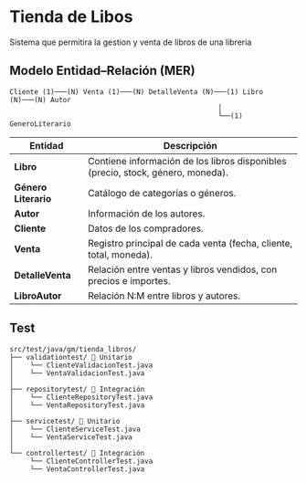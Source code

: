 # Tienda de Libos

Sistema que permitira la gestion y venta de libros de una libreria

## Modelo Entidad–Relación (MER)
```text
Cliente (1)───(N) Venta (1)───(N) DetalleVenta (N)───(1) Libro (N)───(N) Autor
                                                   │
                                                   └──(1) GeneroLiterario
```
													   
| Entidad              | Descripción                                                                     |
| -------------------- | ------------------------------------------------------------------------------- |
| **Libro**            | Contiene información de los libros disponibles (precio, stock, género, moneda). |
| **Género Literario** | Catálogo de categorías o géneros.                                               |
| **Autor**            | Información de los autores.                                                     |
| **Cliente**          | Datos de los compradores.                                                       |
| **Venta**            | Registro principal de cada venta (fecha, cliente, total, moneda).               |
| **DetalleVenta**     | Relación entre ventas y libros vendidos, con precios e importes.                |
| **LibroAutor**       | Relación N:M entre libros y autores.                                            |

## Test
```text
src/test/java/gm/tienda_libros/
├── validationtest/ 🧠 Unitario
│    └── ClienteValidacionTest.java
│	 └── VentaValidacionTest.java 
│
├── repositorytest/ 🧱 Integración
│    └── ClienteRepositoryTest.java
│    └── VentaRepositoryTest.java    
│
├── servicetest/ 🧠 Unitario
│    └── ClienteServiceTest.java
│    └── VentaServiceTest.java      
│
└── controllertest/ 🧱 Integración
     └── ClienteControllerTest.java
     └── VentaControllerTest.java
```

